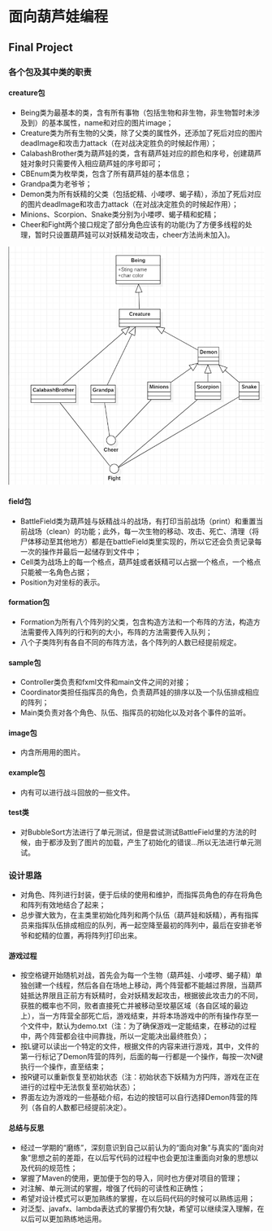 # 面向葫芦娃编程
## Final Project
### 各个包及其中类的职责
#### creature包
- Being类为最基本的类，含有所有事物（包括生物和非生物，非生物暂时未涉及到）的基本属性，name和对应的图片image；
- Creature类为所有生物的父类，除了父类的属性外，还添加了死后对应的图片deadImage和攻击力attack（在对战决定胜负的时候起作用）；
- CalabashBrother类为葫芦娃的类，含有葫芦娃对应的颜色和序号，创建葫芦娃对象时只需要传入相应葫芦娃的序号即可；
- CBEnum类为枚举类，包含了所有葫芦娃的基本信息；
- Grandpa类为老爷爷；
- Demon类为所有妖精的父类（包括蛇精、小喽啰、蝎子精），添加了死后对应的图片deadImage和攻击力attack（在对战决定胜负的时候起作用）；
- Minions、Scorpion、Snake类分别为小喽啰、蝎子精和蛇精；
- Cheer和Fight两个接口规定了部分角色应该有的功能(为了方便多线程的处理，暂时只设置葫芦娃可以对妖精发动攻击，cheer方法尚未加入)。

![](images/Role.png)


#### field包
- BattleField类为葫芦娃与妖精战斗的战场，有打印当前战场（print）和重置当前战场（clean）的功能；此外，每一次生物的移动、攻击、死亡、清理（将尸体移动至其他地方）都是在battleField类里实现的，所以它还会负责记录每一次的操作并最后一起储存到文件中；
- Cell类为战场上的每一个格点，葫芦娃或者妖精可以占据一个格点，一个格点只能被一名角色占据；
- Position为对坐标的表示。


#### formation包
- Formation为所有八个阵列的父类，包含构造方法和一个布阵的方法，构造方法需要传入阵列的行和列的大小，布阵的方法需要传入队列；
- 八个子类阵列有各自不同的布阵方法，各个阵列的人数已经提前规定。



#### sample包
- Controller类负责和fxml文件和main文件之间的对接；
- Coordinator类担任指挥员的角色，负责葫芦娃的排序以及一个队伍排成相应的阵列；
- Main类负责对各个角色、队伍、指挥员的初始化以及对各个事件的监听。


#### image包
- 内含所用用的图片。


#### example包
- 内有可以进行战斗回放的一些文件。

#### test类
- 对BubbleSort方法进行了单元测试，但是尝试测试BattleField里的方法的时候，由于都涉及到了图片的加载，产生了初始化的错误...所以无法进行单元测试。


### 设计思路
- 对角色、阵列进行封装，便于后续的使用和维护，而指挥员角色的存在将角色和阵列有效地结合了起来；
- 总步骤大致为，在主类里初始化阵列和两个队伍（葫芦娃和妖精），再有指挥员来指挥队伍排成相应的队列，再一起空降至最初的阵列中，最后在安排老爷爷和蛇精的位置，再将阵列打印出来。


#### 游戏过程
- 按空格键开始随机对战，首先会为每一个生物（葫芦娃、小喽啰、蝎子精）单独创建一个线程，然后各自在场地上移动，两个阵营都不能越过界限，当葫芦娃抵达界限且正前方有妖精时，会对妖精发起攻击，根据彼此攻击力的不同，获胜的概率也不同，败者直接死亡并被移动至坟墓区域（各自区域的最边上），当一方阵营全部死亡后，游戏结束，并将本场游戏中的所有操作存至一个文件中，默认为demo.txt（注：为了确保游戏一定能结束，在移动的过程中，两个阵营都会往中间靠拢，所以一定能决出最终胜负）；
- 按L键可以读出一个特定的文件，根据文件的内容来进行游戏，其中，文件的第一行标记了Demon阵营的阵列，后面的每一行都是一个操作，每按一次N键执行一个操作，直至结束；
- 按R键可以重新恢复至初始状态（注：初始状态下妖精为方円阵，游戏在正在进行的过程中无法恢复至初始状态）；
- 界面左边为游戏的一些基础介绍，右边的按钮可以自行选择Demon阵营的阵列（各自的人数都已经提前决定）。


#### 总结与反思
- 经过一学期的“磨练”，深刻意识到自己以前认为的“面向对象”与真实的“面向对象”思想之前的差距，在以后写代码的过程中也会更加注重面向对象的思想以及代码的规范性；
- 掌握了Maven的使用，更加便于包的导入，同时也方便对项目的管理；
- 对注解、单元测试的掌握，增强了代码的可读性和正确性；
- 希望对设计模式可以更加熟练的掌握，在以后码代码的时候可以熟练运用；
- 对泛型、javafx、lambda表达式的掌握仍有欠缺，希望可以继续深入理解，在以后可以更加熟练地运用。